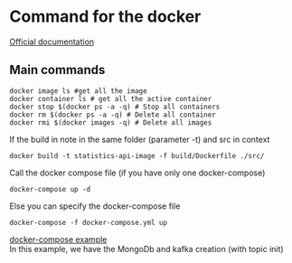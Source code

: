 # Command for the docker

[Official documentation](https://docs.docker.com/)

## Main commands

```shell
docker image ls #get all the image
docker container ls # get all the active container
docker stop $(docker ps -a -q) # Stop all containers
docker rm $(docker ps -a -q) # Delete all container
docker rmi $(docker images -q) # Delete all images
```

If the build in note in the same folder (parameter -t) and src in context

```shell
docker build -t statistics-api-image -f build/Dockerfile ./src/
```

Call the docker compose file (if you have only one docker-compose)

```shell
docker-compose up -d
```

Else you can specify the docker-compose file
```shell
docker-compose -f docker-compose.yml up
```

[docker-compose example](./docker-compose.exemple.yml)\
In this example, we have the MongoDb and kafka creation (with topic init)

